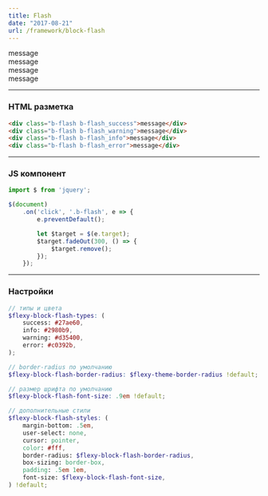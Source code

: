 ```yaml
---
title: Flash
date: "2017-08-21"
url: /framework/block-flash
---
```


<div class="b-flash b-flash_success">message</div>
<div class="b-flash b-flash_warning">message</div>
<div class="b-flash b-flash_info">message</div>
<div class="b-flash b-flash_error">message</div>

---

### HTML разметка

```html
<div class="b-flash b-flash_success">message</div>
<div class="b-flash b-flash_warning">message</div>
<div class="b-flash b-flash_info">message</div>
<div class="b-flash b-flash_error">message</div>
```

---

### JS компонент

```js
import $ from 'jquery';

$(document)
    .on('click', '.b-flash', e => {
        e.preventDefault();

        let $target = $(e.target);
        $target.fadeOut(300, () => {
            $target.remove();
        });
    });
```

---

### Настройки

```scss
// типы и цвета
$flexy-block-flash-types: (
    success: #27ae60,
    info: #2980b9,
    warning: #d35400,
    error: #c0392b,
);

// border-radius по умолчанию
$flexy-block-flash-border-radius: $flexy-theme-border-radius !default;

// размер шрифта по умолчанию
$flexy-block-flash-font-size: .9em !default;

// дополнительные стили
$flexy-block-flash-styles: (
    margin-bottom: .5em,
    user-select: none,
    cursor: pointer,
    color: #fff,
    border-radius: $flexy-block-flash-border-radius,
    box-sizing: border-box,
    padding: .5em 1em,
    font-size: $flexy-block-flash-font-size,
) !default;
```
